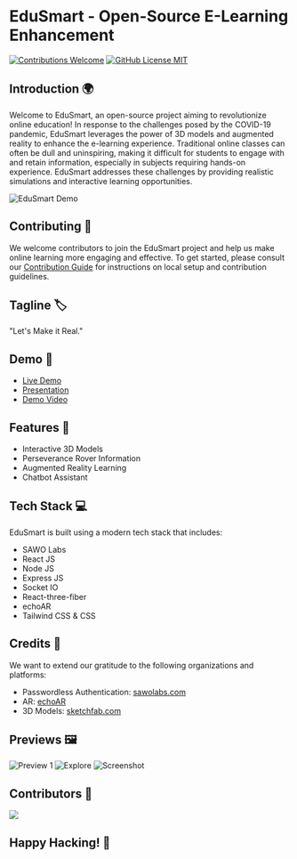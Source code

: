 # EduSmart - Open-Source E-Learning Enhancement

[![Contributions Welcome](https://img.shields.io/badge/contributions-welcome-brightgreen?style=for-the-badge&labelColor=black&logo=github)](#contributing)
[![GitHub License MIT](https://img.shields.io/github/license/gauravsinhaweb/EduSmart?style=for-the-badge&labelColor=black&logo=github)](https://github.com/gauravsinhaweb/EduSmart/blob/master/LICENSE)

## Introduction 🌍
Welcome to EduSmart, an open-source project aiming to revolutionize online education! In response to the challenges posed by the COVID-19 pandemic, EduSmart leverages the power of 3D models and augmented reality to enhance the e-learning experience. Traditional online classes can often be dull and uninspiring, making it difficult for students to engage with and retain information, especially in subjects requiring hands-on experience. EduSmart addresses these challenges by providing realistic simulations and interactive learning opportunities.

![EduSmart Demo](https://user-images.githubusercontent.com/64855593/132103582-1ef1652d-a5da-4dbc-ba45-ae4ee4b4e640.gif)

## Contributing 🤝
We welcome contributors to join the EduSmart project and help us make online learning more engaging and effective. To get started, please consult our [Contribution Guide](CONTRIBUTING.md) for instructions on local setup and contribution guidelines.

## Tagline 🏷
"Let's Make it Real."

## Demo 🎥
- [Live Demo](https://edu-smart.vercel.app/)
- [Presentation](https://www.canva.com/design/DAEpFl8JPvs/4wUFIgirVNxxOuMvdLS7MQ/view?utm_content=DAEpFl8JPvs&utm_campaign=designshare&utm_medium=link&utm_source=sharebutton)
- [Demo Video](https://youtu.be/WpuTS0YcoEQ)

## Features 🚀
- Interactive 3D Models
- Perseverance Rover Information
- Augmented Reality Learning
- Chatbot Assistant

## Tech Stack 💻
EduSmart is built using a modern tech stack that includes:
- SAWO Labs
- React JS
- Node JS
- Express JS
- Socket IO
- React-three-fiber
- echoAR
- Tailwind CSS & CSS

## Credits 🤝
We want to extend our gratitude to the following organizations and platforms:
- Passwordless Authentication: [sawolabs.com](https://sawolabs.com/)
- AR: [echoAR](https://www.echoar.xyz/)
- 3D Models: [sketchfab.com](https://sketchfab.com)

## Previews 🖼️
![Preview 1](https://user-images.githubusercontent.com/75125943/135756188-d82bc259-4c02-4c18-b6bf-11189b980bed.PNG)
![Explore](https://user-images.githubusercontent.com/75125943/136646832-4a020da9-72df-4dc3-a3ca-906950571cf9.png)
![Screenshot](https://user-images.githubusercontent.com/75125943/136646853-019d8f87-f7e1-44db-9b6b-27f9775f8a64.png)

## Contributors 👥
<a href="https://github.com/gauravsinhaweb/EduSmart/graphs/contributors">
  <img src="https://contrib.rocks/image?repo=gauravsinhaweb/EduSmart" />
</a>



## Happy Hacking! 🚀
